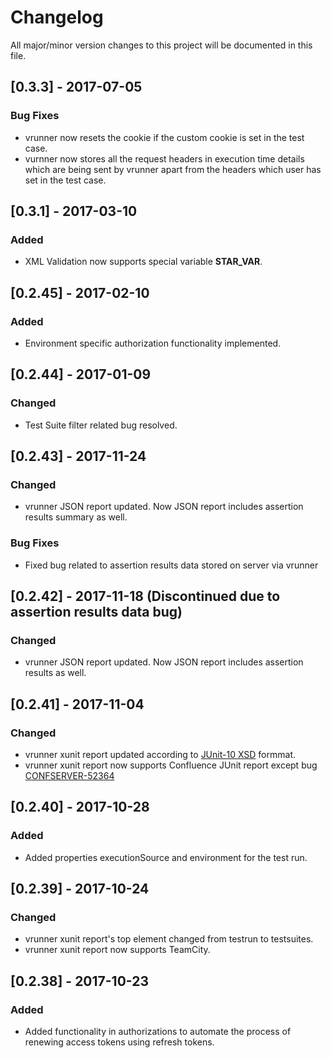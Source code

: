 # Changelog
All major/minor version changes to this project will be documented in this file.
## [0.3.3] - 2017-07-05
### Bug Fixes
- vrunner now resets the cookie if the custom cookie is set in the test case.
- vurnner now stores all the request headers in execution time details which are being sent by vrunner apart from the headers which user has set in the test case.

## [0.3.1] - 2017-03-10
### Added
- XML Validation now supports special variable __STAR_VAR__.

## [0.2.45] - 2017-02-10
### Added
- Environment specific authorization functionality implemented.

## [0.2.44] - 2017-01-09
### Changed
- Test Suite filter related bug resolved.

## [0.2.43] - 2017-11-24
### Changed
- vrunner JSON report updated. Now JSON report includes assertion results summary as well.

### Bug Fixes
- Fixed bug related to assertion results data stored on server via vrunner


## [0.2.42] - 2017-11-18 (Discontinued due to assertion results data bug)
### Changed
- vrunner JSON report updated. Now JSON report includes assertion results as well.

## [0.2.41] - 2017-11-04
### Changed
- vrunner xunit report updated according to [JUnit-10 XSD](https://github.com/jenkinsci/xunit-plugin/blob/master/src/main/resources/org/jenkinsci/plugins/xunit/types/model/xsd/junit-10.xsd) formmat.
- vrunner xunit report now supports Confluence JUnit report except bug [CONFSERVER-52364](https://jira.atlassian.com/browse/CONFSERVER-52364)

## [0.2.40] - 2017-10-28
### Added
- Added properties executionSource and environment for the test run.

## [0.2.39] - 2017-10-24
### Changed
- vrunner xunit report's top element changed from testrun to testsuites.
- vrunner xunit report now supports TeamCity.

## [0.2.38] - 2017-10-23
### Added
- Added functionality in authorizations to automate the process of renewing access tokens using refresh tokens.